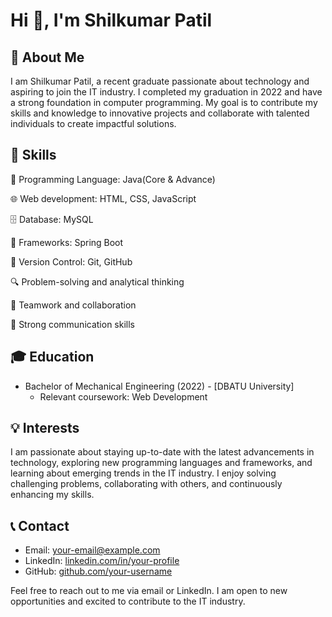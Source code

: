 # Hi 👋, I'm Shilkumar Patil

## 💼 About Me
I am Shilkumar Patil, a recent graduate passionate about technology and aspiring to join the IT industry. I completed my graduation in 2022 and have a strong foundation in computer programming. My goal is to contribute my skills and knowledge to innovative projects and collaborate with talented individuals to create impactful solutions.

## 🚀 Skills
🚀 Programming Language: Java(Core & Advance)

🌐 Web development: HTML, CSS, JavaScript

🗄️ Database: MySQL

🔩 Frameworks: Spring Boot

🔀 Version Control: Git, GitHub

🔍 Problem-solving and analytical thinking

🤝 Teamwork and collaboration

💬 Strong communication skills

## 🎓 Education
- Bachelor of Mechanical Engineering (2022) - [DBATU University]
  - Relevant coursework: Web Development

## 💡 Interests
I am passionate about staying up-to-date with the latest advancements in technology, exploring new programming languages and frameworks, and learning about emerging trends in the IT industry. I enjoy solving challenging problems, collaborating with others, and continuously enhancing my skills.

## 📞 Contact
- Email: [your-email@example.com](mailto:shilkumarpatil26@egmail.com)
- LinkedIn: [linkedin.com/in/your-profile](https://www.linkedin.com/in/shilkumar-patil-7560901ba/)
- GitHub: [github.com/your-username](https://github.com/ShilkumarPatil)

Feel free to reach out to me via email or LinkedIn. I am open to new opportunities and excited to contribute to the IT industry.

